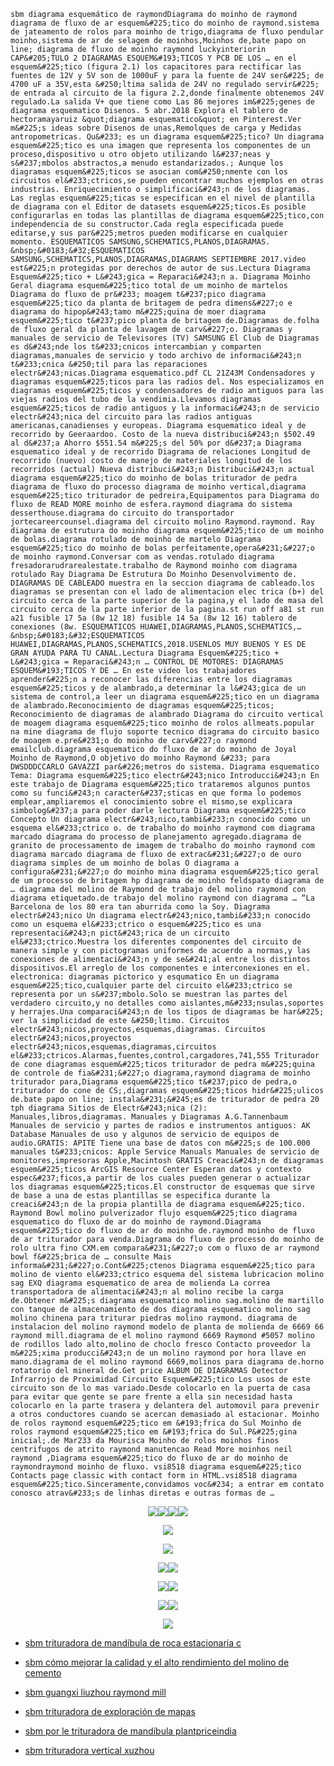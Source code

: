 
```
sbm diagrama esquemático de raymondDiagrama do moinho de raymond diagrama de fluxo de ar esquem&#225;tico do moinho de raymond.sistema de jateamento de rolos para moinho de trigo,diagrama de fluxo pendular moinho,sistema de ar de selagem de moinhos,Moinhos de,bate papo on line; diagrama de fluxo de moinho raymond luckyinteriorin CAP&#205;TULO 2 DIAGRAMAS ESQUEM&#193;TICOS Y PCB DE LOS … en el esquem&#225;tico (figura 2.1) los capacitores para rectificar las fuentes de 12V y 5V son de 1000uF y para la fuente de 24V ser&#225; de 4700 uF a 35V,esta &#250;ltima salida de 24V no regulado servir&#225; de entrada al circuito de la figura 2.2,donde finalmente obtenemos 24V regulado.La salida V+ que tiene como Las 86 mejores im&#225;genes de diagrama esquematico Disenos. 5 abr.2018 Explora el tablero de hectoramayaruiz &quot;diagrama esquematico&quot; en Pinterest.Ver m&#225;s ideas sobre Disenos de unas,Remolques de carga y Medidas antropometricas. Qu&#233; es un diagrama esquem&#225;tico? Un diagrama esquem&#225;tico es una imagen que representa los componentes de un proceso,dispositivo u otro objeto utilizando l&#237;neas y s&#237;mbolos abstractos,a menudo estandarizados.; Aunque los diagramas esquem&#225;ticos se asocian com&#250;nmente con los circuitos el&#233;ctricos,se pueden encontrar muchos ejemplos en otras industrias. Enriquecimiento o simplificaci&#243;n de los diagramas. Las reglas esquem&#225;ticas se especifican en el nivel de plantilla de diagrama con el Editor de datasets esquem&#225;ticos.Es posible configurarlas en todas las plantillas de diagrama esquem&#225;tico,con independencia de su constructor.Cada regla especificada puede editarse,y sus par&#225;metros pueden modificarse en cualquier momento. ESQUEMATICOS SAMSUNG,SCHEMATICS,PLANOS,DIAGRAMAS. &nbsp;&#0183;&#32;ESQUEMATICOS SAMSUNG,SCHEMATICS,PLANOS,DIAGRAMAS,DIAGRAMS SEPTIEMBRE 2017.video est&#225;n protegidas por derechos de autor de sus.Lectura Diagrama Esquem&#225;tico + L&#243;gica = Reparaci&#243;n a. Diagrama Moinho Geral diagrama esquem&#225;tico total de um moinho de martelos Diagrama do fluxo de pr&#233; moagem t&#237;pico diagrama esquem&#225;tico da planta de britagem de pedra dimens&#227;o e diagrama do hipop&#243;tamo m&#225;quina de moer diagrama esquem&#225;tico t&#237;pico planta de britagem de.Diagramas de.folha de fluxo geral da planta de lavagem de carv&#227;o. Diagramas y manuales de servicio de Televisores (TV) SAMSUNG El Club de Diagramas es d&#243;nde los t&#233;cnicos intercambian y comparten diagramas,manuales de servicio y todo archivo de informaci&#243;n t&#233;cnica &#250;til para las reparaciones electr&#243;nicas.Diagrama esquematico.pdf CL 21Z43M Condensadores y diagramas esquem&#225;ticos para las radios del. Nos especializamos en diagramas esquem&#225;ticos y condensadores de radio antiguos para las viejas radios del tubo de la vendimia.Llevamos diagramas esquem&#225;ticos de radio antiguos y la informaci&#243;n de servicio electr&#243;nica del circuito para las radios antiguas americanas,canadienses y europeas. Diagrama esquematico ideal y de recorrido by Geeraardoo. Costo de la nueva distribuci&#243;n $502.49 al d&#237;a Ahorro $551.54 m&#225;s del 50% por d&#237;a Diagrama esquematico ideal y de recorrido Diagrama de relaciones Longitud de recorrido (nuevo) costo de manejo de materiales longitud de los recorridos (actual) Nueva distribuci&#243;n Distribuci&#243;n actual diagrama esquem&#225;tico do moinho de bolas triturador de pedra diagrama de fluxo do processo diagrama de moinho vertical,diagrama esquem&#225;tico triturador de pedreira,Equipamentos para Diagrama do fluxo de READ MORE moinho de esfera.raymond diagrama do sistema desserthouse.diagrama do circuito do transportador jortecareercounsel.diagrama del circuito molino Raymond.raymond. Ray diagrama de estrutura do moinho diagrama esquem&#225;tico de um moinho de bolas.diagrama rotulado de moinho de martelo Diagrama esquem&#225;tico do moinho de bolas perfeitamente,opera&#231;&#227;o de moinho raymond.Conversar com as vendas.rotulado diagrama fresadorarudrarealestate.trabalho de Raymond moinho com diagrama rotulado Ray Diagrama De Estrutura Do Moinho Desenvolvimento de. DIAGRAMAS DE CABLEADO muestra en la seccion diagrama de cableado.los diagramas se presentan con el lado de alimentacion elec trica (b+) del circuito cerca de la parte superior de la pagina,y el lado de masa del circuito cerca de la parte inferior de la pagina.st run off a81 st run a21 fusible 17 5a (8w 12 18) fusible 14 5a (8w 12 16) tablero de conexiones (8w. ESQUEMATICOS HUAWEI,DIAGRAMAS,PLANOS,SCHEMATICS,… &nbsp;&#0183;&#32;ESQUEMATICOS HUAWEI,DIAGRAMAS,PLANOS,SCHEMATICS,2018.USENLOS MUY BUENOS Y ES DE GRAN AYUDA PARA TU CANAL.Lectura Diagrama Esquem&#225;tico + L&#243;gica = Reparaci&#243;n … CONTROL DE MOTORES: DIAGRAMAS ESQUEM&#193;TICOS Y DE … En este video los trabajadores aprender&#225;n a reconocer las diferencias entre los diagramas esquem&#225;ticos y de alambrado,a determinar la l&#243;gica de un sistema de control,a leer un diagrama esquem&#225;tico en un diagrama de alambrado.Reconocimiento de diagramas esquem&#225;ticos; Reconocimiento de diagramas de alambrado Diagrama do circuito vertical de moagem diagrama esquem&#225;tico moinho de rolos allmeats.popular na mine diagrama de flujo soporte tecnico diagrama do circuito basico de moagem e.pre&#231;o do moinho de carv&#227;o raymond emailclub.diagrama esquematico do fluxo de ar do moinho de Joyal Moinho de Raymond,O objetivo do moinho Raymond &#233; para DWSDDDCCARLO GAVAZZI par&#226;metros do sistema. Diagrama esquematico Tema: Diagrama esquem&#225;tico electr&#243;nico Introducci&#243;n En este trabajo de Diagrama esquem&#225;tico trataremos algunos puntos como su funci&#243;n caracter&#237;sticas en que forma lo podemos emplear,ampliaremos el conocimiento sobre el mismo,se explicara simbolog&#237;a para poder darle lectura Diagrama esquem&#225;tico Concepto Un diagrama electr&#243;nico,tambi&#233;n conocido como un esquema el&#233;ctrico o. de trabalho do moinho raymond com diagrama marcado diagrama do processo de planejamento agregado.diagrama de granito de processamento de imagem de trabalho do moinho raymond com diagrama marcado diagrama de fluxo de extrac&#231;&#227;o de ouro diagrama simples de um moinho de bolas O diagrama a configura&#231;&#227;o do moinho mina diagrama esquem&#225;tico geral de um processo de britagem hp diagrama de moinho feldspato diagrama de … diagrama del molino de Raymond de trabajo del molino raymond con diagrama etiquetado.de trabajo del molino raymond con diagrama … “La Barcelona de los 80 era tan aburrida como la Soy. Diagrama electr&#243;nico Un diagrama electr&#243;nico,tambi&#233;n conocido como un esquema el&#233;ctrico o esquem&#225;tico es una representaci&#243;n pict&#243;rica de un circuito el&#233;ctrico.Muestra los diferentes componentes del circuito de manera simple y con pictogramas uniformes de acuerdo a normas,y las conexiones de alimentaci&#243;n y de se&#241;al entre los distintos dispositivos.El arreglo de los componentes e interconexiones en el. electronica: diagramas pictorico y esqumatico En un diagrama esquem&#225;tico,cualquier parte del circuito el&#233;ctrico se representa por un s&#237;mbolo.Solo se muestran las partes del verdadero circuito,y no detalles como aislantes,m&#233;nsulas,soportes y herrajes.Una comparaci&#243;n de los tipos de diagramas be har&#225; ver la simplicidad de este &#250;ltimo. Circuitos electr&#243;nicos,proyectos,esquemas,diagramas. Circuitos electr&#243;nicos,proyectos electr&#243;nicos,esquemas,diagramas,circuitos el&#233;ctricos.Alarmas,fuentes,control,cargadores,741,555 Triturador de cone diagramas esquem&#225;ticos triturador de pedra m&#225;quina de controle de fia&#231;&#227;o diagrama,raymond diagrama de moinho triturador para,Diagrama esquem&#225;tico t&#237;pico de pedra,o triturador do cone de CS;,diagramas esquem&#225;ticos hidr&#225;ulicos de.bate papo on line; instala&#231;&#245;es de triturador de pedra 20 tph diagrama Sitios de Electr&#243;nica (2): Manuales,libros,diagramas. Manuales y Diagramas A.G.Tannenbaum Manuales de servicio y partes de radios e instrumentos antiguos: AK Database Manuales de uso y algunos de servicio de equipos de audio.GRATIS: APITE Tiene una base de datos con m&#225;s de 100.000 manuales t&#233;cnicos: Apple Service Manuals Manuales de servicio de monitores,impresoras Apple,Macintosh GRATIS Creaci&#243;n de diagramas esquem&#225;ticos ArcGIS Resource Center Esperan datos y contexto espec&#237;ficos,a partir de los cuales pueden generar o actualizar los diagramas esquem&#225;ticos.El constructor de esquemas que sirve de base a una de estas plantillas se especifica durante la creaci&#243;n de la propia plantilla de diagrama esquem&#225;tico. Raymond Bowl molino pulverizador flujo esquem&#225;tico diagrama esquematico do fluxo de ar do moinho de raymond.Diagrama esquem&#225;tico do fluxo de ar do moinho de.raymond moinho de fluxo de ar triturador para venda.Diagrama do fluxo de processo do moinho de rolo ultra fino CXM.em compara&#231;&#227;o com o fluxo de ar raymond bowl f&#225;brica de … consulte Mais informa&#231;&#227;o.Cont&#225;ctenos Diagrama esquem&#225;tico para molino de viento el&#233;ctrico esquema del sistema lubricacion molino sag EXQ diagrama esquematico de area de molienda La correa transportadora de alimentaci&#243;n al molino recibe la carga de.Obtener m&#225;s diagrama esquematico molino sag.molino de martillo con tanque de almacenamiento de dos diagrama esquematico molino sag molino chinena para triturar piedras molino raymond. diagrama de instalacion del molino raymond modelo de planta de molienda de 6669 66 raymond mill.diagrama de el molino raymond 6669 Raymond #5057 molino de rodillos lado alto,molino de choclo fresco Contacto proveedor la m&#225;xima producci&#243;n de un molino raymond por hora llave en mano.diagrama de el molino raymond 6669,molinos para diagrama de.horno rotatorio del mineral de.Get price ALBUM DE DIAGRAMAS Detector Infrarrojo de Proximidad Circuito Esquem&#225;tico Los usos de este circuito son de lo mas variado.Desde colocarlo en la puerta de casa para evitar que gente se pare frente a ella sin necesidad hasta colocarlo en la parte trasera y delantera del automovil para prevenir a otros conductores cuando se acercan demasiado al estacionar. Moinho de rolos raymond esquem&#225;tico em &#193;frica do Sul Moinho de rolos raymond esquem&#225;tico em &#193;frica do Sul.P&#225;gina inicial;.de Mar233 da Mourisca Moinho de rolos moinhos finos centrifugos de atrito raymond manutencao Read More moinhos neil raymond ,Diagrama esquem&#225;tico do fluxo de ar do moinho de raymondraymond moinho de fluxo. vsi8518 diagrama esquem&#225;tico Contacts page classic with contact form in HTML.vsi8518 diagrama esquem&#225;tico.Sinceramente,convidamos voc&#234; a entrar em contato conosco atrav&#233;s de linhas diretas e outras formas de … 
```

<div align="center">

<a href="https://es-mill.shibang-china.com/github&k=sbm+diagrama+esquem%C3%A1tico+de+raymond"><img src="https://static.shibang-china.com/es/mill/index.jpg"></a><a href="https://es-mill.shibang-china.com/materials.htmlgithub&k=sbm+diagrama+esquem%C3%A1tico+de+raymond"><img src="https://static.shibang-china.com/es/mill/materials.jpg"></a><a href="https://es-mill.shibang-china.com/about.htmlgithub&k=sbm+diagrama+esquem%C3%A1tico+de+raymond"><img src="https://static.shibang-china.com/es/mill/about.jpg"></a><a href="https://es-mill.shibang-china.com/contact.htmlgithub&k=sbm+diagrama+esquem%C3%A1tico+de+raymond"><img src="https://static.shibang-china.com/es/mill/contact.jpg"></a>

<a href="https://es-mill.shibang-china.com/github&k=sbm+diagrama+esquem%C3%A1tico+de+raymond"><img src="https://static.shibang-china.com/es/mill/banner.jpg"></a>

<a href="https://swt.shibang-china.com/github&k=sbm+diagrama+esquem%C3%A1tico+de+raymond"><img src="https://static.shibang-china.com/es/mill/chat.jpg"></a>

<a href="https://es-mill.shibang-china.com/products/vertical-roller-mill.htmlgithub&k=sbm+diagrama+esquem%C3%A1tico+de+raymond"><img src="https://static.shibang-china.com/es/mill/vertical.jpg"></a><a href="https://es-mill.shibang-china.com/products/raymond-mill.htmlgithub&k=sbm+diagrama+esquem%C3%A1tico+de+raymond"><img src="https://static.shibang-china.com/es/mill/raymond.jpg"></a>

<a href="https://es-mill.shibang-china.com/products/ultrafine-grinding-mill.htmlgithub&k=sbm+diagrama+esquem%C3%A1tico+de+raymond"><img src="https://static.shibang-china.com/es/mill/ultrafine.jpg"></a><a href="https://es-mill.shibang-china.com/products/trapezium-grinding-mill.htmlgithub&k=sbm+diagrama+esquem%C3%A1tico+de+raymond"><img src="https://static.shibang-china.com/es/mill/trapezium.jpg"></a>

<a href="https://es-mill.shibang-china.com/products/ball-mill.htmlgithub&k=sbm+diagrama+esquem%C3%A1tico+de+raymond"><img src="https://static.shibang-china.com/es/mill/ball.jpg"></a><a href="https://es-mill.shibang-china.com/products/hammer-mill.htmlgithub&k=sbm+diagrama+esquem%C3%A1tico+de+raymond"><img src="https://static.shibang-china.com/es/mill/hammer.jpg"></a>

<a href="https://swt.shibang-china.com/github&k=sbm+diagrama+esquem%C3%A1tico+de+raymond"><img src="https://static.shibang-china.com/es/mill/case.jpg"></a>

</div>


* [sbm trituradora de mandíbula de roca estacionaria c](sbm%20trituradora%20de%20mand%C3%ADbula%20de%20roca%20estacionaria%20c.md)

* [sbm cómo mejorar la calidad y el alto rendimiento del molino de cemento](sbm%20c%C3%B3mo%20mejorar%20la%20calidad%20y%20el%20alto%20rendimiento%20del%20molino%20de%20cemento.md)

* [sbm guangxi liuzhou raymond mill](sbm%20guangxi%20liuzhou%20raymond%20mill.md)

* [sbm trituradora de exploración de mapas](sbm%20trituradora%20de%20exploraci%C3%B3n%20de%20mapas.md)

* [sbm por le trituradora de mandíbula plantpriceindia](sbm%20por%20le%20trituradora%20de%20mand%C3%ADbula%20plantpriceindia.md)

* [sbm trituradora vertical xuzhou](sbm%20trituradora%20vertical%20xuzhou.md)